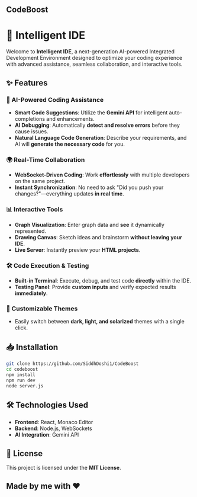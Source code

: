 ## CodeBoost
# 🚀 Intelligent IDE

Welcome to **Intelligent IDE**, a next-generation AI-powered Integrated Development Environment designed to optimize your coding experience with advanced assistance, seamless collaboration, and interactive tools.

## ✨ Features

### 🤖 AI-Powered Coding Assistance
- **Smart Code Suggestions**: Utilize the **Gemini API** for intelligent auto-completions and enhancements.  
- **AI Debugging**: Automatically **detect and resolve errors** before they cause issues.  
- **Natural Language Code Generation**: Describe your requirements, and AI will **generate the necessary code** for you.  

### 🌍 Real-Time Collaboration
- **WebSocket-Driven Coding**: Work **effortlessly** with multiple developers on the same project.  
- **Instant Synchronization**: No need to ask "Did you push your changes?"—everything updates **in real time**.  

### 📊 Interactive Tools
- **Graph Visualization**: Enter graph data and **see** it dynamically represented.  
- **Drawing Canvas**: Sketch ideas and brainstorm **without leaving your IDE**.  
- **Live Server**: Instantly preview your **HTML projects**.  

### 🛠 Code Execution & Testing
- **Built-in Terminal**: Execute, debug, and test code **directly** within the IDE.  
- **Testing Panel**: Provide **custom inputs** and verify expected results **immediately**.  

### 🎨 Customizable Themes
- Easily switch between **dark, light, and solarized** themes with a single click.  

## 📥 Installation
```sh
git clone https://github.com/SiddhDoshi1/CodeBoost
cd codeboost
npm install
npm run dev
node server.js
```

## 🛠 Technologies Used
- **Frontend**: React, Monaco Editor
- **Backend**: Node.js, WebSockets
- **AI Integration**: Gemini API

## 📄 License
This project is licensed under the **MIT License**.

## Made by me with ❤️
